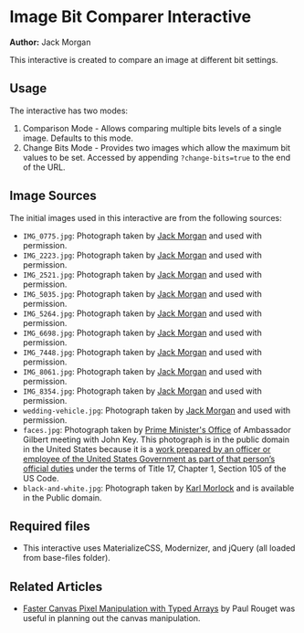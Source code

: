 # Image Bit Comparer Interactive

**Author:** Jack Morgan

This interactive is created to compare an image at different bit settings.

## Usage

The interactive has two modes:

1. Comparison Mode - Allows comparing multiple bits levels of a single image. Defaults to this mode.
2. Change Bits Mode - Provides two images which allow the maximum bit values to be set. Accessed by appending `?change-bits=true` to the end of the URL.

## Image Sources

The initial images used in this interactive are from the following sources:

- `IMG_0775.jpg`: Photograph taken by [Jack Morgan](https://github.com/JackMorganNZ) and used with permission.
- `IMG_2223.jpg`: Photograph taken by [Jack Morgan](https://github.com/JackMorganNZ) and used with permission.
- `IMG_2521.jpg`: Photograph taken by [Jack Morgan](https://github.com/JackMorganNZ) and used with permission.
- `IMG_5035.jpg`: Photograph taken by [Jack Morgan](https://github.com/JackMorganNZ) and used with permission.
- `IMG_5264.jpg`: Photograph taken by [Jack Morgan](https://github.com/JackMorganNZ) and used with permission.
- `IMG_6698.jpg`: Photograph taken by [Jack Morgan](https://github.com/JackMorganNZ) and used with permission.
- `IMG_7448.jpg`: Photograph taken by [Jack Morgan](https://github.com/JackMorganNZ) and used with permission.
- `IMG_8061.jpg`: Photograph taken by [Jack Morgan](https://github.com/JackMorganNZ) and used with permission.
- `IMG_8354.jpg`: Photograph taken by [Jack Morgan](https://github.com/JackMorganNZ) and used with permission.
- `wedding-vehicle.jpg`: Photograph taken by [Jack Morgan](https://github.com/JackMorganNZ) and used with permission.
- `faces.jpg`: Photograph taken by [Prime Minister's Office](https://www.flickr.com/photos/us_embassy_newzealand/15875272743/in/photostream/) of Ambassador Gilbert meeting with John Key. This photograph is in the public domain in the United States because it is a [work prepared by an officer or employee of the United States Government as part of that person’s official duties](https://en.wikipedia.org/wiki/Copyright_status_of_work_by_the_U.S._government) under the terms of Title 17, Chapter 1, Section 105 of the US Code.
- `black-and-white.jpg`: Photograph taken by [Karl Morlock](https://www.flickr.com/photos/kamokonzept/17253127915/in/photolist-shAMQF-5PhFUk-4iDjdU-p3JgMV-shbDSY-bsu1BY-iw5KXF-4hqYDY-mNhrJR-so1AwY-rBQnD6-jqB4ng-nGLwVZ-qqBZe8-pH5Bp7-qeEkNY-q2rdEh-nwXDBa-jGPiYv-zVSXBR-o2C9tv-eRYwBj-o27sda-q5ejKT-rPVXGd-8RCQph-r7EB7d-shbssh-qQbUUC-pXE9Nu-pCjZia-ryBbAw-8sjHyA-qgLuPz-82Diau-dCKXHx-6ygCx2-ofBA8y-8GGV2G-pYBYaw-pZZpZu-kfWGcJ-yxRg65-fT2mPr-zsCFds-dvTbCG-p23oaj-7Vo9oV-rXjviT-bzqHeo) and is available in the Public domain.

## Required files

- This interactive uses MaterializeCSS, Modernizer, and jQuery (all loaded from base-files folder).

## Related Articles

- [Faster Canvas Pixel Manipulation with Typed Arrays](https://hacks.mozilla.org/2011/12/faster-canvas-pixel-manipulation-with-typed-arrays/) by Paul Rouget was useful in planning out the canvas manipulation.
